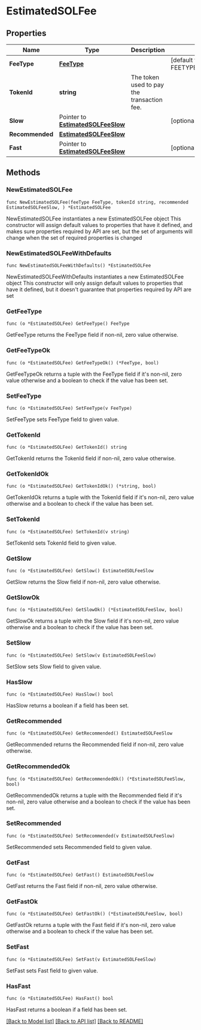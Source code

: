 # EstimatedSOLFee

## Properties

Name | Type | Description | Notes
------------ | ------------- | ------------- | -------------
**FeeType** | [**FeeType**](FeeType.md) |  | [default to FEETYPE_EVM_EIP_1559]
**TokenId** | **string** | The token used to pay the transaction fee. | 
**Slow** | Pointer to [**EstimatedSOLFeeSlow**](EstimatedSOLFeeSlow.md) |  | [optional] 
**Recommended** | [**EstimatedSOLFeeSlow**](EstimatedSOLFeeSlow.md) |  | 
**Fast** | Pointer to [**EstimatedSOLFeeSlow**](EstimatedSOLFeeSlow.md) |  | [optional] 

## Methods

### NewEstimatedSOLFee

`func NewEstimatedSOLFee(feeType FeeType, tokenId string, recommended EstimatedSOLFeeSlow, ) *EstimatedSOLFee`

NewEstimatedSOLFee instantiates a new EstimatedSOLFee object
This constructor will assign default values to properties that have it defined,
and makes sure properties required by API are set, but the set of arguments
will change when the set of required properties is changed

### NewEstimatedSOLFeeWithDefaults

`func NewEstimatedSOLFeeWithDefaults() *EstimatedSOLFee`

NewEstimatedSOLFeeWithDefaults instantiates a new EstimatedSOLFee object
This constructor will only assign default values to properties that have it defined,
but it doesn't guarantee that properties required by API are set

### GetFeeType

`func (o *EstimatedSOLFee) GetFeeType() FeeType`

GetFeeType returns the FeeType field if non-nil, zero value otherwise.

### GetFeeTypeOk

`func (o *EstimatedSOLFee) GetFeeTypeOk() (*FeeType, bool)`

GetFeeTypeOk returns a tuple with the FeeType field if it's non-nil, zero value otherwise
and a boolean to check if the value has been set.

### SetFeeType

`func (o *EstimatedSOLFee) SetFeeType(v FeeType)`

SetFeeType sets FeeType field to given value.


### GetTokenId

`func (o *EstimatedSOLFee) GetTokenId() string`

GetTokenId returns the TokenId field if non-nil, zero value otherwise.

### GetTokenIdOk

`func (o *EstimatedSOLFee) GetTokenIdOk() (*string, bool)`

GetTokenIdOk returns a tuple with the TokenId field if it's non-nil, zero value otherwise
and a boolean to check if the value has been set.

### SetTokenId

`func (o *EstimatedSOLFee) SetTokenId(v string)`

SetTokenId sets TokenId field to given value.


### GetSlow

`func (o *EstimatedSOLFee) GetSlow() EstimatedSOLFeeSlow`

GetSlow returns the Slow field if non-nil, zero value otherwise.

### GetSlowOk

`func (o *EstimatedSOLFee) GetSlowOk() (*EstimatedSOLFeeSlow, bool)`

GetSlowOk returns a tuple with the Slow field if it's non-nil, zero value otherwise
and a boolean to check if the value has been set.

### SetSlow

`func (o *EstimatedSOLFee) SetSlow(v EstimatedSOLFeeSlow)`

SetSlow sets Slow field to given value.

### HasSlow

`func (o *EstimatedSOLFee) HasSlow() bool`

HasSlow returns a boolean if a field has been set.

### GetRecommended

`func (o *EstimatedSOLFee) GetRecommended() EstimatedSOLFeeSlow`

GetRecommended returns the Recommended field if non-nil, zero value otherwise.

### GetRecommendedOk

`func (o *EstimatedSOLFee) GetRecommendedOk() (*EstimatedSOLFeeSlow, bool)`

GetRecommendedOk returns a tuple with the Recommended field if it's non-nil, zero value otherwise
and a boolean to check if the value has been set.

### SetRecommended

`func (o *EstimatedSOLFee) SetRecommended(v EstimatedSOLFeeSlow)`

SetRecommended sets Recommended field to given value.


### GetFast

`func (o *EstimatedSOLFee) GetFast() EstimatedSOLFeeSlow`

GetFast returns the Fast field if non-nil, zero value otherwise.

### GetFastOk

`func (o *EstimatedSOLFee) GetFastOk() (*EstimatedSOLFeeSlow, bool)`

GetFastOk returns a tuple with the Fast field if it's non-nil, zero value otherwise
and a boolean to check if the value has been set.

### SetFast

`func (o *EstimatedSOLFee) SetFast(v EstimatedSOLFeeSlow)`

SetFast sets Fast field to given value.

### HasFast

`func (o *EstimatedSOLFee) HasFast() bool`

HasFast returns a boolean if a field has been set.


[[Back to Model list]](../README.md#documentation-for-models) [[Back to API list]](../README.md#documentation-for-api-endpoints) [[Back to README]](../README.md)


